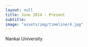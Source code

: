 ```yaml
---
layout: null
title: June 2014 - Present
subtitle:
image: "assets/img/timeline/4.jpg"
---
```

Nankai University